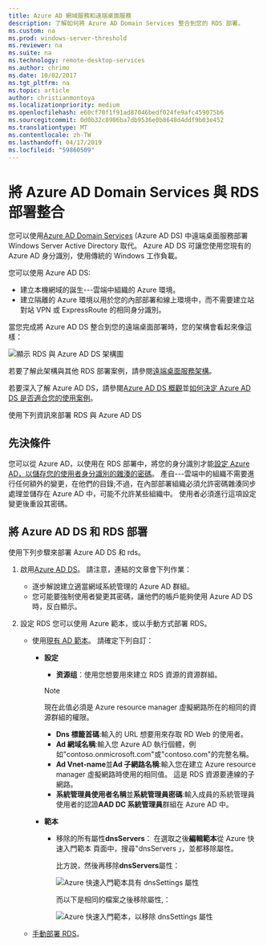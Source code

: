```yaml
---
title: Azure AD 網域服務和遠端桌面服務
description: 了解如何將 Azure AD Domain Services 整合到您的 RDS 部署。
ms.custom: na
ms.prod: windows-server-threshold
ms.reviewer: na
ms.suite: na
ms.technology: remote-desktop-services
ms.author: chrimo
ms.date: 10/02/2017
ms.tgt_pltfrm: na
ms.topic: article
author: christianmontoya
ms.localizationpriority: medium
ms.openlocfilehash: e60cf70f1f91ad87046bedf024fe9afc459075b6
ms.sourcegitcommit: 0d0b32c8986ba7db9536e0b8648d4ddf9b03e452
ms.translationtype: MT
ms.contentlocale: zh-TW
ms.lasthandoff: 04/17/2019
ms.locfileid: "59860509"
---
```

# <a name="integrate-azure-ad-domain-services-with-your-rds-deployment"></a>將 Azure AD Domain Services 與 RDS 部署整合

您可以使用[Azure AD Domain Services](/azure/active-directory-domain-services/active-directory-ds-overview) (Azure AD DS) 中遠端桌面服務部署 Windows Server Active Directory 取代。 Azure AD DS 可讓您使用您現有的 Azure AD 身分識別，使用傳統的 Windows 工作負載。

您可以使用 Azure AD DS: 
- 建立本機網域的誕生---雲端中組織的 Azure 環境。 
- 建立隔離的 Azure 環境以用於您的內部部署和線上環境中，而不需要建立站對站 VPN 或 ExpressRoute 的相同身分識別。 

當您完成將 Azure AD DS 整合到您的遠端桌面部署時，您的架構會看起來像這樣：

![顯示 RDS 與 Azure AD DS 架構圖](media/aadds-rds.png)

若要了解此架構與其他 RDS 部署案例，請參閱[遠端桌面服務架構](desktop-hosting-logical-architecture.md)。

若要深入了解 Azure AD DS，請參閱[Azure AD DS 概觀](/azure/active-directory-domain-services/active-directory-ds-overview)並[如何決定 Azure AD DS 是否適合您的使用案例](/azure/active-directory-domain-services/active-directory-ds-comparison)。

使用下列資訊來部署 RDS 與 Azure AD DS

## <a name="prerequisites"></a>先決條件

您可以從 Azure AD，以使用在 RDS 部署中，將您的身分識別才能[設定 Azure AD，以儲存您的使用者身分識別的雜湊的密碼](/azure/active-directory-domain-services/active-directory-ds-getting-started-password-sync)。 產自---雲端中的組織不需要進行任何額外的變更，在他們的目錄;不過，在內部部署組織必須允許密碼雜湊同步處理並儲存在 Azure AD 中，可能不允許某些組織中。 使用者必須進行這項設定變更後重設其密碼。

## <a name="deploy-azure-ad-ds-and-rds"></a>將 Azure AD DS 和 RDS 部署 
使用下列步驟來部署 Azure AD DS 和 rds。

1. 啟用[Azure AD DS](/azure/active-directory-domain-services/active-directory-ds-getting-started)。 請注意，連結的文章會下列作業：
   - 逐步解說建立適當網域系統管理的 Azure AD 群組。
   - 您可能要強制使用者變更其密碼，讓他們的帳戶能夠使用 Azure AD DS 時，反白顯示。
   
2. 設定 RDS 您可以使用 Azure 範本，或以手動方式部署 RDS。
   - 使用[現有 AD 範本](https://azure.microsoft.com/resources/templates/rds-deployment-existing-ad/)。 請確定下列自訂：
   
      - **設定**
         - **资源组**：使用您想要用來建立 RDS 資源的資源群組。
         > [!NOTE] 
         > 現在此值必須是 Azure resource manager 虛擬網路所在的相同的資源群組的權限。

         - **Dns 標籤首碼**:輸入的 URL 想要用來存取 RD Web 的使用者。
         - **Ad 網域名稱**:輸入您 Azure AD 執行個體，例如"contoso.onmicrosoft.com"或"contoso.com"的完整名稱。
         - **Ad Vnet-name**並**Ad 子網路名稱**:輸入您在建立 Azure resource manager 虛擬網路時使用的相同值。 這是 RDS 資源要連線的子網路。
         - **系統管理員使用者名稱**並**系統管理員密碼**:輸入成員的系統管理員使用者的認證**AAD DC 系統管理員**群組在 Azure AD 中。
   
      - **範本**
         - 移除的所有屬性**dnsServers**： 在選取之後**編輯範本**從 Azure 快速入門範本 頁面中，搜尋"dnsServers 」，並都移除屬性。 

            比方說，然後再移除**dnsServers**屬性：
      
            ![Azure 快速入門範本具有 dnsSettings 屬性](media/rds-remove-dnssettings-before.png)

            而以下是相同的檔案之後移除屬性,：

            ![Azure 快速入門範本，以移除 dnsSettings 屬性](media/rds-remove-dnssettings-after.png)
   
   - [手動部署 RDS](rds-deploy-infrastructure.md)。 

